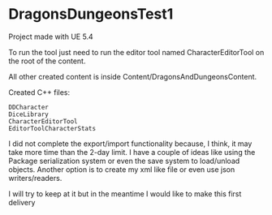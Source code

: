 # DragonsDungeonsTest1

Project made with UE 5.4

To run the tool just need to run the editor tool named CharacterEditorTool on the root of the content.

All other created content is inside Content/DragonsAndDungeonsContent.

Created C++ files:

	DDCharacter
	DiceLibrary
	CharacterEditorTool
	EditorToolCharacterStats


I did not complete the export/import functionality because, I think, it may take more time than the 2-day limit. 
I have a couple of ideas like using the Package serialization system or even the save system to load/unload objects. Another option is to create my xml like file or even use json writers/readers.

I will try to keep at it but in the meantime I would like to make this first delivery